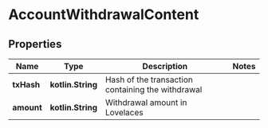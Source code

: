 
# AccountWithdrawalContent

## Properties
Name | Type | Description | Notes
------------ | ------------- | ------------- | -------------
**txHash** | **kotlin.String** | Hash of the transaction containing the withdrawal | 
**amount** | **kotlin.String** | Withdrawal amount in Lovelaces | 



